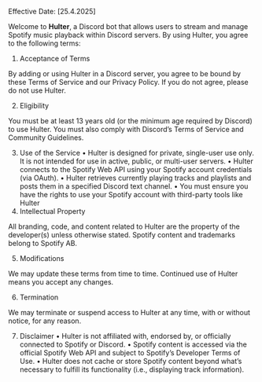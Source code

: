 Effective Date: [25.4.2025]

Welcome to **Hulter**, a Discord bot that allows users to stream and manage Spotify music playback within Discord servers. By using Hulter, you agree to the following terms:

1. Acceptance of Terms

By adding or using Hulter in a Discord server, you agree to be bound by these Terms of Service and our Privacy Policy. If you do not agree, please do not use Hulter.

2. Eligibility

You must be at least 13 years old (or the minimum age required by Discord) to use Hulter. You must also comply with Discord’s Terms of Service and Community Guidelines.

3. Use of the Service
	•	Hulter is designed for private, single-user use only. It is not intended for use in active, public, or multi-user servers.
	•	Hulter connects to the Spotify Web API using your Spotify account credentials (via OAuth).
	•	Hulter retrieves currently playing tracks and playlists and posts them in a specified Discord text channel.
	•	You must ensure you have the rights to use your Spotify account with third-party tools like Hulter
4. Intellectual Property

All branding, code, and content related to Hulter are the property of the developer(s) unless otherwise stated. Spotify content and trademarks belong to Spotify AB.

5. Modifications

We may update these terms from time to time. Continued use of Hulter means you accept any changes.

6. Termination

We may terminate or suspend access to Hulter at any time, with or without notice, for any reason.

7. Disclaimer
	•	Hulter is not affiliated with, endorsed by, or officially connected to Spotify or Discord.
	•	Spotify content is accessed via the official Spotify Web API and subject to Spotify’s Developer Terms of Use.
	•	Hulter does not cache or store Spotify content beyond what’s necessary to fulfill its functionality (i.e., displaying track information).
